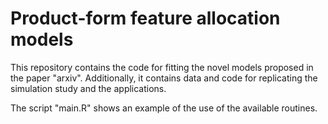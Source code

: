 # Product-form feature allocation models
This repository contains the code for fitting the novel models proposed in the paper "arxiv".
Additionally, it contains data and code for replicating the simulation study and the applications.

The script "main.R" shows an example of the use of the available routines. 
